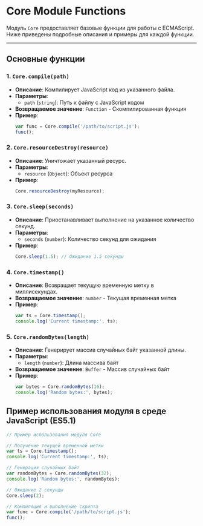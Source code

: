 # Core Module Functions

Модуль `Core` предоставляет базовые функции для работы с ECMAScript. Ниже приведены подробные описания и примеры для каждой функции.

---

## Основные функции

### 1. **`Core.compile(path)`**

- **Описание**: Компилирует JavaScript код из указанного файла.
- **Параметры**:
  - `path` (`string`): Путь к файлу с JavaScript кодом
- **Возвращаемое значение**: `Function` - Скомпилированная функция
- **Пример**:
    ```js
    var func = Core.compile('/path/to/script.js');
    func();
    ```

### 2. **`Core.resourceDestroy(resource)`**

- **Описание**: Уничтожает указанный ресурс.
- **Параметры**:
  - `resource` (`Object`): Объект ресурса
- **Пример**:
    ```js
    Core.resourceDestroy(myResource);
    ```

### 3. **`Core.sleep(seconds)`**

- **Описание**: Приостанавливает выполнение на указанное количество секунд.
- **Параметры**:
  - `seconds` (`number`): Количество секунд для ожидания
- **Пример**:
    ```js
    Core.sleep(1.5); // Ожидание 1.5 секунды
    ```

### 4. **`Core.timestamp()`**

- **Описание**: Возвращает текущую временную метку в миллисекундах.
- **Возвращаемое значение**: `number` - Текущая временная метка
- **Пример**:
    ```js
    var ts = Core.timestamp();
    console.log('Current timestamp:', ts);
    ```

### 5. **`Core.randomBytes(length)`**

- **Описание**: Генерирует массив случайных байт указанной длины.
- **Параметры**:
  - `length` (`number`): Длина массива байт
- **Возвращаемое значение**: `Buffer` - Массив случайных байт
- **Пример**:
    ```js
    var bytes = Core.randomBytes(16);
    console.log('Random bytes:', bytes);
    ```

## Пример использования модуля в среде JavaScript (ES5.1)

```js
// Пример использования модуля Core

// Получение текущей временной метки
var ts = Core.timestamp();
console.log('Current timestamp:', ts);

// Генерация случайных байт
var randomBytes = Core.randomBytes(32);
console.log('Random bytes:', randomBytes);

// Ожидание 2 секунды
Core.sleep(2);

// Компиляция и выполнение скрипта
var func = Core.compile('/path/to/script.js');
func();
